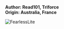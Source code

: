 <b>Author: Read101, Triforce</b><br>
<b>Origin: Australia, France</b><br>

![FearlessLite](https://github.com/yuankong666/Ultimate-RAT-Collection/assets/128066597/1de6923f-eb6a-4654-a419-13f1f01dea53)
